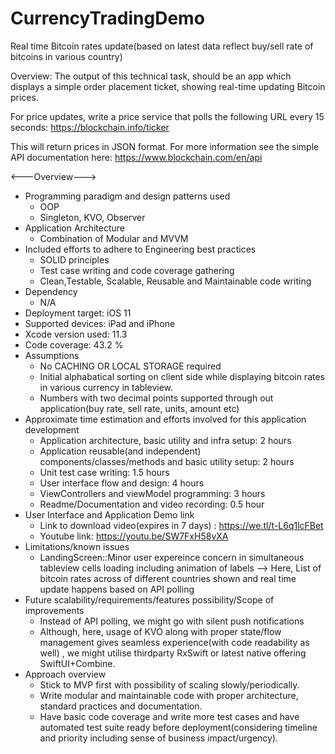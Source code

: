 # CurrencyTradingDemo
Real time Bitcoin rates update(based on latest data reflect buy/sell rate of bitcoins in various country)

Overview:
The output of this technical task, should be an app which displays a simple order placement ticket, showing real-time updating Bitcoin prices.

For price updates, write a price service that polls the following URL every 15 seconds:
https://blockchain.info/ticker

This will return prices in JSON format. For more information see the simple API documentation here: https://www.blockchain.com/en/api


<---Overview--->
* Programming paradigm and design patterns used
  * OOP
  * Singleton, KVO, Observer 
* Application Architecture
  * Combination of Modular and MVVM
* Included efforts to adhere to Engineering best practices
  * SOLID principles
  * Test case writing and code coverage gathering
  * Clean,Testable, Scalable, Reusable and Maintainable code writing
* Dependency
  * N/A
* Deployment target: iOS 11
* Supported devices: iPad and iPhone
* Xcode  version used: 11.3
* Code coverage: 43.2 %
* Assumptions
  * No CACHING OR LOCAL STORAGE required
  * Initial alphabatical sorting on client side while displaying bitcoin rates in various currency in tableview.
  * Numbers with two decimal points supported through out application(buy rate, sell rate, units, amount etc)
* Approximate time estimation and efforts involved for this application development
  * Application architecture, basic utility and infra setup: 2 hours
  * Application reusable(and independent) components/classes/methods and basic utility setup: 2 hours
  * Unit test case writing: 1.5 hours
  * User interface flow and design: 4 hours
  * ViewControllers and viewModel programming: 3 hours
  * Readme/Documentation and video recording: 0.5 hour
* User Interface and Application Demo link
  * Link to download video(expires in 7 days) : https://we.tl/t-L6q1lcFBet
  * Youtube link: https://youtu.be/SW7FxH58vXA
* Limitations/known issues
  * LandingScreen::Minor user expereince concern in simultaneous tableview cells loading including animation of labels --> Here, List of bitcoin rates across of different countries shown and real time update happens based on API polling
* Future scalability/requirements/features possibility/Scope of improvements
  * Instead of API polling, we might go with silent push notifications
  * Although, here, usage of KVO along with proper state/flow management gives seamless experience(with code readability as well) , we might utilise thirdparty RxSwift or latest native offering SwiftUI+Combine.
* Approach overview
  * Stick to MVP first with possibility of scaling slowly/periodically.
  * Write modular and maintainable code with proper architecture, standard practices and documentation.
  * Have basic code coverage and write more test cases and have automated test suite ready before deployment(considering timeline and priority including sense of business impact/urgency).





